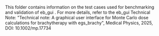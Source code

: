 This folder contains information on the test cases used for benchmarking and validation of eb_gui .
For more details, refer to the eb_gui Technical Note: 
    "Technical note: A graphical user interface for Monte Carlo dose calculations for brachytherapy with egs_brachy", Medical Physics, 2025, DOI: 10.1002/mp.17734
